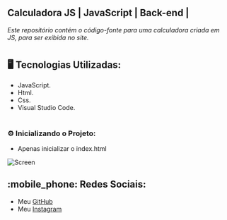 ## **__Calculadora JS | JavaScript | Back-end |__**

<p><em>Este repositório contém o código-fonte para uma calculadora criada em JS, para ser exibida no site.</em></p>

# <h2>🖥️ Tecnologias Utilizadas:</h2>
<ul>
      <li>JavaScript.</li>
      <li>Html.</li>
      <li>Css.</li>
      <li>Visual Studio Code.</li>
</ul>

# <h3>:gear: Inicializando o Projeto:</h3>
<ul>
<li>Apenas inicializar o index.html</li>
</ul>

![Screen](https://cdn.discordapp.com/attachments/1129425322685767680/1152225878479224993/image.png)

## :mobile_phone: Redes Sociais:
* Meu [GitHub](https://github.com/ViniciusTunes)
* Meu [Instagram](https://www.instagram.com/yng.Vinicius/)
